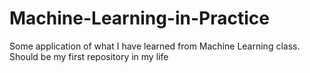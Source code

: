 # Machine-Learning-in-Practice
Some application of what I have learned from Machine Learning class. Should be my first repository in my life
